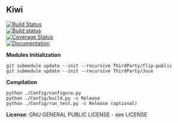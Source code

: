 ## Kiwi

[![Build Status](https://travis-ci.org/Musicoll/Kiwi.svg?branch=master)](https://travis-ci.org/Musicoll/Kiwi)  
[![Build status](https://ci.appveyor.com/api/projects/status/github/Musicoll/Kiwi?branch=master&svg=true)](https://ci.appveyor.com/project/eliottparis/kiwi)  
[![Coverage Status](https://coveralls.io/repos/github/Musicoll/Kiwi/badge.svg?branch=master)](https://coveralls.io/github/Musicoll/Kiwi?branch=master)  
[![Documentation](https://img.shields.io/badge/docs-doxygen-blue.svg)](http://musicoll.github.io/Kiwi/)

**Modules Initialization**
```
git submodule update --init --recursive ThirdParty/flip-public
git submodule update --init --recursive ThirdParty/Juce
```

**Compilation**
```
python ./Config/configure.py   
python ./Config/build.py -c Release
python ./Config/run_test.py -c Release (optional)
```

**License**: GNU GENERAL PUBLIC LICENSE - see LICENSE   
